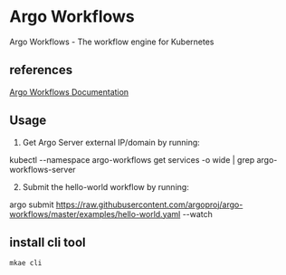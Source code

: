 # Argo Workflows

Argo Workflows - The workflow engine for Kubernetes

## references

[Argo Workflows Documentation](https://argoproj.github.io/argo-workflows/)

## Usage

1. Get Argo Server external IP/domain by running:

kubectl --namespace argo-workflows get services -o wide | grep argo-workflows-server

2. Submit the hello-world workflow by running:

argo submit https://raw.githubusercontent.com/argoproj/argo-workflows/master/examples/hello-world.yaml --watch

## install cli tool

```sh
mkae cli
```

